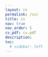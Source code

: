```yaml
---
layout: cv
permalink: /cv/
title: cv
nav: true
nav_order: 5
cv_pdf: cv.pdf
description:
toc:
  # sidebar: left
---
```


